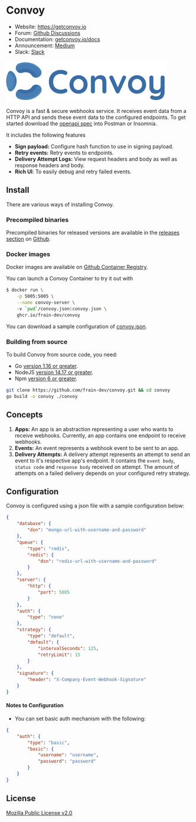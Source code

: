 Convoy
=========
- Website: https://getconvoy.io
- Forum: [Github Discussions](https://github.com/frain-dev/convoy/discussions)
- Documentation: [getconvoy.io/docs](https://getconvoy.io/docs)
- Announcement: [Medium]()
- Slack: [Slack]()

![convoy image](./convoy-logo.svg)

Convoy is a fast & secure webhooks service. It receives event data from a HTTP API and sends these event data to the configured endpoints. To get started download the [openapi spec](https://github.com/frain-dev/convoy/blob/main/openapi.yaml) into Postman or Insomnia.

It includes the following features
- **Sign payload:** Configure hash function to use in signing payload.
- **Retry events:** Retry events to endpoints.
- **Delivery Attempt Logs:** View request headers and body as well as response headers and body.
- **Rich UI**: To easily debug and retry failed events.

## Install

There are various ways of installing Convoy.

### Precompiled binaries
Precompiled binaries for released versions are available in the [releases section](https://github.com/frain-dev/convoy/releases)
on [Github](https://github.com/frain-dev/convoy).

### Docker images
Docker images are available on [Github Container Registry](https://github.com/frain-dev/convoy/pkgs/container/convoy).

You can launch a Convoy Container to try it out with 

```bash
$ docker run \
	-p 5005:5005 \
	--name convoy-server \ 
	-v `pwd`/convoy.json:convoy.json \
	ghcr.io/frain-dev/convoy
```

You can download a sample configuration of [convoy.json](https://github.com/frain-dev/convoy/blob/main/convoy.json).


### Building from source
To build Convoy from source code, you need:
* Go [version 1.16 or greater](https://golang.org/doc/install).
* NodeJS [version 14.17 or greater](https://nodejs.org).
* Npm [version 6 or greater](https://npmjs.com).

```bash
git clone https://github.com/frain-dev/convoy.git && cd convoy
go build -o convoy ./convoy
```

## Concepts

1. **Apps:** An app is an abstraction representing a user who wants to receive webhooks. Currently, an app contains one endpoint to receive webhooks.
2. **Events:** An event represents a webhook event to be sent to an app.
3. **Delivery Attempts:** A delivery attempt represents an attempt to send an event to it's respective app's endpoint. It contains the `event body`, `status code` and `response body` received on attempt. The amount of attempts on a failed delivery depends on your configured retry strategy.

## Configuration

Convoy is configured using a json file with a sample configuration below:

```json
{
	"database": {
		"dsn": "mongo-url-with-username-and-password"
	},
	"queue": {
		"type": "redis",
		"redis": {
			"dsn": "redis-url-with-username-and-password"
		}
	},
	"server": {
		"http": {
			"port": 5005
		}
	},
	"auth": {
		"type": "none"
	},
	"strategy": {
		"type": "default",
		"default": {
			"intervalSeconds": 125,
			"retryLimit": 15
		}
	},
	"signature": {
		"header": "X-Company-Event-Webhook-Signature"
	}
}
```

#### Notes to Configuration

-   You can set basic auth mechanism with the following:

```json
{
	"auth": {
		"type": "basic",
		"basic": {
			"username": "username",
			"password": "password"
		}
	}
}
```

## License
[Mozilla Public License v2.0](https://github.com/frain-dev/convoy/blob/main/LICENSE)